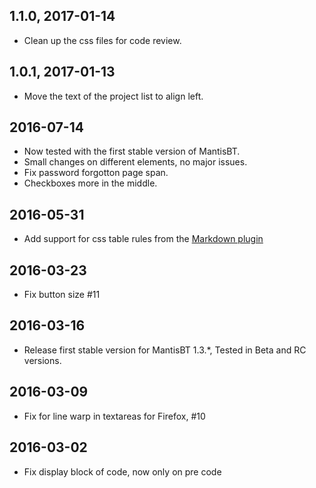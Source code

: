 ## 1.1.0, 2017-01-14
* Clean up the css files for code review.

## 1.0.1, 2017-01-13
* Move the text of the project list to align left.

## 2016-07-14
* Now tested with the first stable version of MantisBT.
* Small changes on different elements, no major issues.
* Fix password forgotton page span.
* Checkboxes more in the middle.

## 2016-05-31
* Add support for css table rules from the [Markdown plugin](https://github.com/bueltge/Markdown-for-MantisBT)

## 2016-03-23
* Fix button size #11

## 2016-03-16
* Release first stable version for MantisBT 1.3.*, Tested in Beta and RC versions.

## 2016-03-09
* Fix for line warp in textareas for Firefox, #10

## 2016-03-02
* Fix display block of code, now only on pre code
